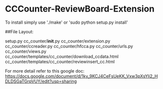 # CCCounter-ReviewBoard-Extension

To install simply use './make' or 'sudo python setup.py install' 


##File Layout:

setup.py
cc_counter/__init__.py
cc_counter/extension.py
cc_counter/ccreader.py
cc_counter/hfcca.py
cc_counter/urls.py
cc_counter/views.py
cc_counter/templates/cc_counter/download_ccdata.html 
cc_counter/templates/cc_counter/reviewinsert_cc.html


For more detail refer to this google doc: https://docs.google.com/document/d/1ky_9KCJ4CeFsUeKK_Vxw3pXsYli2_HDLDSGaTGrpVUY/edit?usp=sharing

